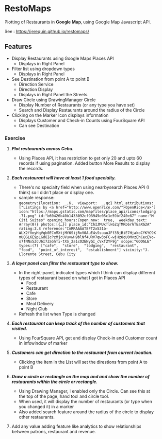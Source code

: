 # RestoMaps

Plotting of Restaurants in **Google Map**, using Google Map Javascript API.

See : https://jerequin.github.io/restomaps/

## Features

 - Display Restaurants using Google Maps Places API
	 - Displays in Right Panel
 - Filter list using dropdown types
 	 - Displays in Right Panel
 - See Destination from point A to point B
	 - Direction Service
	 - Direction Display
	 - Displays in Right Panel the Streets
 - Draw Circle using DrawingManager Circle
	 - Display Number of Restaurants (or any type you have set)
	 - Search and Display Restaurants around the radius of the Circle
 - Clicking on the Marker Icon displays information
	 - Displays Customer and Check-in Counts using FourSquare API
	 - Can see Destination


### Exercise 

 1. ***Plot restaurants across Cebu.***
	- Using Places API, it has restriction to get only 20 and upto 60 records if using pagination. Added button More Results to display the records.
 2.  ***Each restaurant will have at least 1 food specialty.*** 
	 - There's no specialty field when using nearbysearch Places API (I think) so I didn't place or display one.
	 - sample response:  
			`geometry:{location:  _.K,  viewport:  _.qc}
			html_attributions:["Listings by <a href="http://www.openrice.com/">OpenRice</a>"]
			icon:"https://maps.gstatic.com/mapfiles/place_api/icons/lodging-71.png"
			id:"b60426b40b1433092cf93945e05c1e59bf240e87"
			name:"M Citi Suites"
			opening_hours:{open_now:  true,  weekday_text:  Array(0)}
			photos:[{…}]
			place_id:"ChIJMUxTlk6ZqTMRb6rATEaXG2A"
			rating:3.8
			reference:"CmRRAAAAT8FT2x531b-WLX2fVnyHqVqb0ECmMXtjMY6SijRxV0AuE4sSsuauJFf3BjBiE7HjakoCYKYC9XmUQGL6E9pLGd8IcPzMjcUVuvwH9blNf4URV7qw3oFC-wjHz8qU0MvzEhCecEVo-s7fNNx5ZcU6I7ZaGhTi-tXS_2a1cO2ENyGI_cVxf2YF9g"
			scope:"GOOGLE"
			types:(7) ["cafe",  "store",  "lodging",  "restaurant",  "food",  "point_of_interest",  "establishment"]
			vicinity:"J. Llorente Street, Cebu City`

 3.  ***A layer panel can filter the restaurant type to show.***
	 - In the right-panel, indicated types which I think can display different types of restaurant based on what I got in Places API
		 - Food
		 - Restaurant
		 - Cafe
		 - Store
		 - Meal Delivery
		 - Night Club
	 - Refresh the list when Type is changed
 4.  ***Each restaurant can keep track of the number of customers that visited.***
	 - Using FourSquare API, get and display Check-in and Customer count in infowindow of marker
 5.  ***Customers can get direction to the restaurant from current location.*** 
	 - Clicking the item in the List will set the direstions from point A to point B
 6.  ***Draw a circle or rectangle on the map and and show the number of restaurants within the circle or rectangle.***
	 - Using Drawing Manager, I enabled only the Circle. Can see this at the top of the page, hand tool and circle tool.
	 - When used, it will display the number of restaurants (or type when you changed it) in a marker
	 - Also added search feature around the radius of the circle to display other restaurants.
 8.  Add any value adding feature like analytics to show relationships between patrons, restaurant and revenue. 
 
